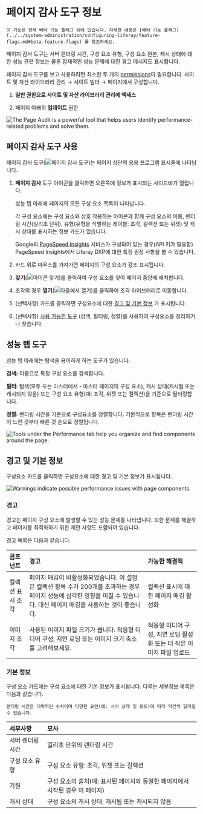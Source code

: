 # 페이지 감사 도구 정보

```{important}
이 기능은 현재 베타 기능 플래그 뒤에 있습니다. 자세한 내용은 [베타 기능 플래그](../../system-administration/configuring-liferay/feature-flags.md#beta-feature-flags) 를 참조하세요.
```

페이지 감사 도구는 서버 렌더링 시간, 구성 요소 유형, 구성 요소 원본, 캐시 상태에 대한 성능 관련 정보는 물론 잠재적인 성능 문제에 대한 경고 메시지도 표시합니다.

페이지 감사 도구를 보고 사용하려면 최소한 두 개의 [permissions](../../users-and-permissions/roles-and-permissions.md)이 필요합니다. 사이트 및 자산 라이브러리 관리 &rarr; 사이트 빌더 &rarr; 페이지에서 구성합니다.

1. **일반 권한으로 사이트 및 자산 라이브러리 관리에 액세스**

1. 페이지 아래의 **업데이트** 권한

![The Page Audit is a powerful tool that helps users identify performance-related problems and solve them.](./about-the-page-audit-tool/images/01.gif)

## 페이지 감사 도구 사용

페이지 감사 도구(![페이지 감사 도구](../../images/icon-page-audit-tool.png))는 페이지 상단의 응용 프로그램 표시줄에 나타납니다.

1. **페이지 감사** 도구 아이콘을 클릭하면 오른쪽에 정보가 표시되는 사이드바가 열립니다.

   성능 탭 아래에 페이지의 모든 구성 요소 목록이 나타납니다.

   각 구성 요소에는 구성 요소와 상호 작용하는 아이콘과 함께 구성 요소의 이름, 렌더링 시간(밀리초 단위), 유형(유형을 식별하는 레이블: 조각, 컬렉션 또는 위젯) 및 캐시 상태를 표시하는 정보 카드가 있습니다.

   Google의 [PageSpeed Insights](./analyze-seo-and-accessibility-on-pages.md) 서비스가 구성되어 있는 경우(API 키가 필요함) PageSpeed Insights에서 Liferay DXP에 대한 특정 권장 사항을 볼 수 있습니다.

1. 카드 위로 마우스를 가져가면 페이지의 구성 요소가 강조 표시됩니다.

1. **찾기**(![아이콘 찾기](../../images/icon-lens.png))를 클릭하여 구성 요소를 찾아 페이지 중앙에 배치합니다.

1. 조각의 경우 **열기**(![다음에서 열기](../../images/icon-open-in.png))를 클릭하여 조각 라이브러리로 이동합니다.

1. (선택사항) 카드를 클릭하면 구성요소에 대한 [경고 및 기본 정보](#warnings-and-basic-information) 가 표시됩니다.

1. (선택사항) [사용 가능한 도구](#performance-tab-tools) (검색, 필터링, 정렬)를 사용하여 구성요소를 정리하거나 찾습니다.

## 성능 탭 도구

성능 탭 아래에는 탐색을 용이하게 하는 도구가 있습니다.

**검색:** 이름으로 특정 구성 요소를 검색합니다.

**필터:** 탐색(모두 또는 마스터에서 - 마스터 페이지의 구성 요소), 캐시 상태(캐시됨 또는 캐시되지 않음) 또는 구성 요소 유형(예: 조각, 위젯 또는 컬렉션)을 기준으로 필터링합니다.

**정렬:** 렌더링 시간을 기준으로 구성요소를 정렬합니다. 기본적으로 항목은 렌더링 시간이 느린 것부터 빠른 것 순으로 정렬됩니다.

![Tools under the Performance tab help you organize and find components around the page.](./about-the-page-audit-tool/images/02.png)

## 경고 및 기본 정보

구성요소 카드를 클릭하면 구성요소에 대한 경고 및 기본 정보가 표시됩니다.

![Warnings indicate possible performance issues with page components.](./about-the-page-audit-tool/images/03.png)

### 경고

경고는 페이지 구성 요소에 발생할 수 있는 성능 문제를 나타냅니다. 또한 문제를 해결하고 페이지를 최적화하기 위한 제안 사항도 포함되어 있습니다.

경고 목록은 다음과 같습니다.

| 콤포넌트      | 경고                                                                                                   | 가능한 해결책                                  |
| :-------- | :--------------------------------------------------------------------------------------------------- | :--------------------------------------- |
| 컬렉션 표시 조각 | 페이지 매김이 비활성화되었습니다. 이 설정은 컬렉션 항목 수가 200개를 초과하는 경우 페이지 성능에 심각한 영향을 미칠 수 있습니다. 대신 페이지 매김을 사용하는 것이 좋습니다. | 컬렉션 표시에 대한 페이지 매김 활성화                    |
| 이미지 조각    | 사용된 이미지 파일 크기가 큽니다. 적응형 미디어 구성, 지연 로딩 또는 이미지 크기 축소를 고려해보세요.                                          | 적응형 미디어 구성, 지연 로딩 활성화 또는 더 작은 이미지 파일 업로드 |

### 기본 정보

구성 요소 카드에는 구성 요소에 대한 기본 정보가 표시됩니다. 다루는 세부정보 목록은 다음과 같습니다.

```{warning}
렌더링 시간은 대략적인 수치이며 다양한 요인(예: 서버 상태 및 로드)에 따라 약간씩 달라질 수 있습니다.
```

| 세부사항      | 묘사                                            |
| :-------- | :-------------------------------------------- |
| 서버 렌더링 시간 | 밀리초 단위의 렌더링 시간                                |
| 구성 요소 유형  | 구성 요소 유형: 조각, 위젯 또는 컬렉션                       |
| 기원        | 구성 요소의 출처(예: 표시된 페이지와 동일한 페이지에서 시작된 경우 이 페이지) |
| 캐시 상태     | 구성 요소의 캐시 상태: 캐시됨 또는 캐시되지 않음                  |
